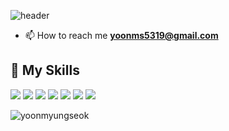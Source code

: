 ![header](https://capsule-render.vercel.app/api?type=waving&color=auto&height=200&section=header&text=Yoon&fontSize=50)

- 📫 How to reach me **yoonms5319@gmail.com**

## 💪 My Skills
<div>
  <img src="https://img.shields.io/badge/Java-007396?style=for-the-badge&logo=Java&logoColor=white"/>
  <img src="https://img.shields.io/badge/Oracle-F80000?style=for-the-badge&logo=Oracle&logoColor=white"/>
  <img src="https://img.shields.io/badge/HTML5-E34F26?style=for-the-badge&logo=HTML5&logoColor=white"/>
  <img src="https://img.shields.io/badge/CSS3-1572B6?style=for-the-badge&logo=CSS3&logoColor=white"/>
  <img src="https://img.shields.io/badge/JavaScript-F7DF1E?style=for-the-badge&logo=JavaScript&logoColor=white"/>
  <img src="https://img.shields.io/badge/jQuery-0769AD?style=for-the-badge&logo=jQuery&logoColor=white"/>
  <img src="https://img.shields.io/badge/Spring-6DB33F?style=for-the-badge&logo=Spring&logoColor=white"/>
</div>


<p><img align="left" src="https://github-readme-stats.vercel.app/api/top-langs?username=yoonmyungseok&show_icons=true&locale=en&layout=compact" alt="yoonmyungseok" /></p>
